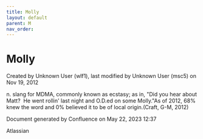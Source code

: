 ```yaml
---
title: Molly
layout: default
parent: M
nav_order:
---
```


# Molly

Created by  Unknown User (wlf1), last modified by  Unknown User (msc5) on Nov 19, 2012

n. slang for MDMA, commonly known as ecstasy; as in, &quot;Did you hear about Matt?  He went rollin' last night and O.D.ed on some Molly.&quot;As of 2012, 68% knew the word and 0% believed it to be of local origin.(Craft, G-M, 2012)

Document generated by Confluence on May 22, 2023 12:37

Atlassian
